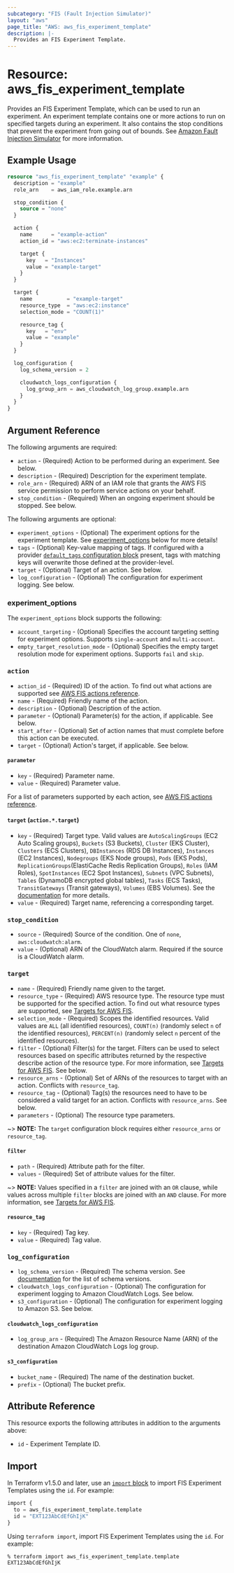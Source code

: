```yaml
---
subcategory: "FIS (Fault Injection Simulator)"
layout: "aws"
page_title: "AWS: aws_fis_experiment_template"
description: |-
  Provides an FIS Experiment Template.
---
```


# Resource: aws_fis_experiment_template

Provides an FIS Experiment Template, which can be used to run an experiment.
An experiment template contains one or more actions to run on specified targets during an experiment.
It also contains the stop conditions that prevent the experiment from going out of bounds.
See [Amazon Fault Injection Simulator](https://docs.aws.amazon.com/fis/index.html)
for more information.

## Example Usage

```terraform
resource "aws_fis_experiment_template" "example" {
  description = "example"
  role_arn    = aws_iam_role.example.arn

  stop_condition {
    source = "none"
  }

  action {
    name      = "example-action"
    action_id = "aws:ec2:terminate-instances"

    target {
      key   = "Instances"
      value = "example-target"
    }
  }

  target {
    name           = "example-target"
    resource_type  = "aws:ec2:instance"
    selection_mode = "COUNT(1)"

    resource_tag {
      key   = "env"
      value = "example"
    }
  }

  log_configuration {
    log_schema_version = 2

    cloudwatch_logs_configuration {
      log_group_arn = aws_cloudwatch_log_group.example.arn
    }
  }
}
```

## Argument Reference

The following arguments are required:

* `action` - (Required) Action to be performed during an experiment. See below.
* `description` - (Required) Description for the experiment template.
* `role_arn` - (Required) ARN of an IAM role that grants the AWS FIS service permission to perform service actions on your behalf.
* `stop_condition` - (Required) When an ongoing experiment should be stopped. See below.

The following arguments are optional:

* `experiment_options` - (Optional) The experiment options for the experiment template. See [experiment_options](#experiment_options) below for more details!
* `tags` - (Optional) Key-value mapping of tags. If configured with a provider [`default_tags` configuration block](https://registry.terraform.io/providers/hashicorp/aws/latest/docs#default_tags-configuration-block) present, tags with matching keys will overwrite those defined at the provider-level.
* `target` - (Optional) Target of an action. See below.
* `log_configuration` - (Optional) The configuration for experiment logging. See below.

### experiment_options

The `experiment_options` block supports the following:

* `account_targeting` - (Optional) Specifies the account targeting setting for experiment options. Supports `single-account` and `multi-account`.
* `empty_target_resolution_mode` - (Optional) Specifies the empty target resolution mode for experiment options. Supports `fail` and `skip`.

### `action`

* `action_id` - (Required) ID of the action. To find out what actions are supported see [AWS FIS actions reference](https://docs.aws.amazon.com/fis/latest/userguide/fis-actions-reference.html).
* `name` - (Required) Friendly name of the action.
* `description` - (Optional) Description of the action.
* `parameter` - (Optional) Parameter(s) for the action, if applicable. See below.
* `start_after` - (Optional) Set of action names that must complete before this action can be executed.
* `target` - (Optional) Action's target, if applicable. See below.

#### `parameter`

* `key` - (Required) Parameter name.
* `value` - (Required) Parameter value.

For a list of parameters supported by each action, see [AWS FIS actions reference](https://docs.aws.amazon.com/fis/latest/userguide/fis-actions-reference.html).

#### `target` (`action.*.target`)

* `key` - (Required) Target type. Valid values are `AutoScalingGroups` (EC2 Auto Scaling groups), `Buckets` (S3 Buckets), `Cluster` (EKS Cluster), `Clusters` (ECS Clusters), `DBInstances` (RDS DB Instances), `Instances` (EC2 Instances), `Nodegroups` (EKS Node groups), `Pods` (EKS Pods), `ReplicationGroups`(ElastiCache Redis Replication Groups), `Roles` (IAM Roles), `SpotInstances` (EC2 Spot Instances), `Subnets` (VPC Subnets), `Tables` (DynamoDB encrypted global tables), `Tasks` (ECS Tasks), `TransitGateways` (Transit gateways), `Volumes` (EBS Volumes). See the [documentation](https://docs.aws.amazon.com/fis/latest/userguide/actions.html#action-targets) for more details.
* `value` - (Required) Target name, referencing a corresponding target.

### `stop_condition`

* `source` - (Required) Source of the condition. One of `none`, `aws:cloudwatch:alarm`.
* `value` - (Optional) ARN of the CloudWatch alarm. Required if the source is a CloudWatch alarm.

### `target`

* `name` - (Required) Friendly name given to the target.
* `resource_type` - (Required) AWS resource type. The resource type must be supported for the specified action. To find out what resource types are supported, see [Targets for AWS FIS](https://docs.aws.amazon.com/fis/latest/userguide/targets.html#resource-types).
* `selection_mode` - (Required) Scopes the identified resources. Valid values are `ALL` (all identified resources), `COUNT(n)` (randomly select `n` of the identified resources), `PERCENT(n)` (randomly select `n` percent of the identified resources).
* `filter` - (Optional) Filter(s) for the target. Filters can be used to select resources based on specific attributes returned by the respective describe action of the resource type. For more information, see [Targets for AWS FIS](https://docs.aws.amazon.com/fis/latest/userguide/targets.html#target-filters). See below.
* `resource_arns` - (Optional) Set of ARNs of the resources to target with an action. Conflicts with `resource_tag`.
* `resource_tag` - (Optional) Tag(s) the resources need to have to be considered a valid target for an action. Conflicts with `resource_arns`. See below.
* `parameters` - (Optional) The resource type parameters.

~> **NOTE:** The `target` configuration block requires either `resource_arns` or `resource_tag`.

#### `filter`

* `path` - (Required) Attribute path for the filter.
* `values` - (Required) Set of attribute values for the filter.

~> **NOTE:** Values specified in a `filter` are joined with an `OR` clause, while values across multiple `filter` blocks are joined with an `AND` clause. For more information, see [Targets for AWS FIS](https://docs.aws.amazon.com/fis/latest/userguide/targets.html#target-filters).

#### `resource_tag`

* `key` - (Required) Tag key.
* `value` - (Required) Tag value.

### `log_configuration`

* `log_schema_version` - (Required) The schema version. See [documentation](https://docs.aws.amazon.com/fis/latest/userguide/monitoring-logging.html#experiment-log-schema) for the list of schema versions.
* `cloudwatch_logs_configuration` - (Optional) The configuration for experiment logging to Amazon CloudWatch Logs. See below.
* `s3_configuration` - (Optional) The configuration for experiment logging to Amazon S3. See below.

#### `cloudwatch_logs_configuration`

* `log_group_arn` - (Required) The Amazon Resource Name (ARN) of the destination Amazon CloudWatch Logs log group.

#### `s3_configuration`

* `bucket_name` - (Required) The name of the destination bucket.
* `prefix` - (Optional) The bucket prefix.

## Attribute Reference

This resource exports the following attributes in addition to the arguments above:

* `id` - Experiment Template ID.

## Import

In Terraform v1.5.0 and later, use an [`import` block](https://developer.hashicorp.com/terraform/language/import) to import FIS Experiment Templates using the `id`. For example:

```terraform
import {
  to = aws_fis_experiment_template.template
  id = "EXT123AbCdEfGhIjK"
}
```

Using `terraform import`, import FIS Experiment Templates using the `id`. For example:

```console
% terraform import aws_fis_experiment_template.template EXT123AbCdEfGhIjK
```
